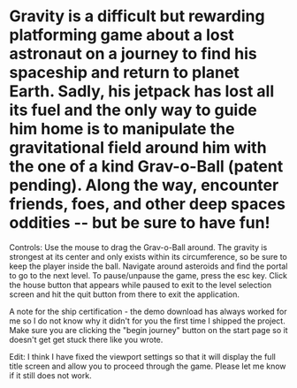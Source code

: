 # Gravity is a difficult but rewarding platforming game about a lost astronaut on a journey to find his spaceship and return to planet Earth. Sadly, his jetpack has lost all its fuel and the only way to guide him home is to manipulate the gravitational field around him with the one of a kind Grav-o-Ball (patent pending). Along the way, encounter friends, foes, and other deep spaces oddities -- but be sure to have fun! 

Controls: Use the mouse to drag the Grav-o-Ball around. The gravity is strongest at its center and only exists within its circumference, so be sure to keep the player inside the ball. Navigate around asteroids and find the portal to go to the next level. To pause/unpause the game, press the esc key. Click the house button that appears while paused to exit to the level selection screen and hit the quit button from there to exit the application.

A note for the ship certification - the demo download has always worked for me so I do not know why it didn't for you the first time I shipped the project. Make sure you are clicking the "begin journey" button on the start page so it doesn't get get stuck there like you wrote.

Edit: I think I have fixed the viewport settings so that it will display the full title screen and allow you to proceed through the game. Please let me know if it still does not work.
